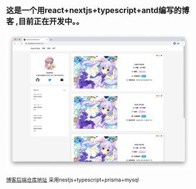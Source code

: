 ## 这是一个用react+nextjs+typescript+antd编写的博客 ,目前正在开发中。。
<p align="middle">
<img src="https://github.com/Elmge/MyBlog/blob/main/images/image1.jpg" width="1000" alt="封面" />
</p>

[博客后端仓库地址](https://github.com/Elmge/MyBlog-Server) 采用nestjs+typescript+prisma+mysql

